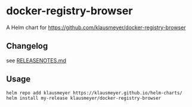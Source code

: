 # docker-registry-browser

A Helm chart for https://github.com/klausmeyer/docker-registry-browser

## Changelog

see [RELEASENOTES.md](RELEASENOTES.md)

## Usage

```shell
helm repo add klausmeyer https://klausmeyer.github.io/helm-charts/
helm install my-release klausmeyer/docker-registry-browser
```
